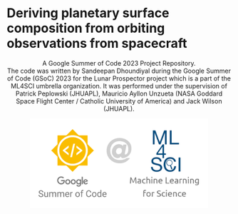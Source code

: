 # Deriving planetary surface composition from orbiting observations from spacecraft

<div align="center">


A Google Summer of Code 2023 Project Repository.<br>
The code was written by Sandeepan Dhoundiyal during the Google Summer of Code (GSoC) 2023 for the Lunar Prospector project which is a part of the ML4SCI umbrella organization. It was performed under the supervision of Patrick Peplowski (JHUAPL), Mauricio Ayllon Unzueta (NASA Goddard Space Flight Center / Catholic University of America) and Jack Wilson (JHUAPL).</b>

  <a href="https://ml4sci.org/" target="_blank"><img alt="gsoc@ml4sci" height="200px" src="https://raw.githubusercontent.com/eraraya-ricardo/GSoC-QCNN/main/assets/gsoc%40ml4sci.jpeg" /></a>
    
</div>

